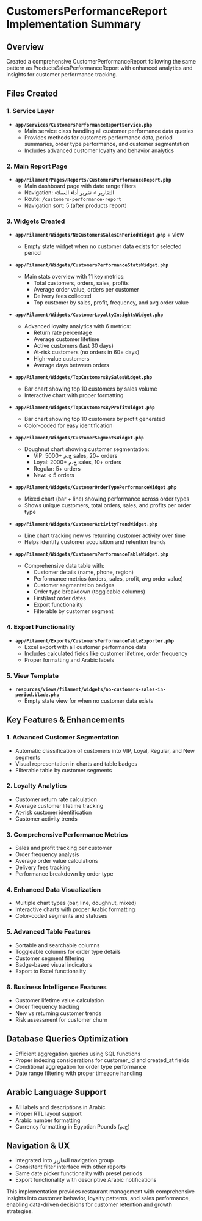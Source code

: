 # CustomersPerformanceReport Implementation Summary

## Overview
Created a comprehensive CustomerPerformanceReport following the same pattern as ProductsSalesPerformanceReport with enhanced analytics and insights for customer performance tracking.

## Files Created

### 1. Service Layer
- **`app/Services/CustomersPerformanceReportService.php`**
  - Main service class handling all customer performance data queries
  - Provides methods for customers performance data, period summaries, order type performance, and customer segmentation
  - Includes advanced customer loyalty and behavior analytics

### 2. Main Report Page
- **`app/Filament/Pages/Reports/CustomersPerformanceReport.php`**
  - Main dashboard page with date range filters
  - Navigation: التقارير > تقرير أداء العملاء
  - Route: `/customers-performance-report`
  - Navigation sort: 5 (after products report)

### 3. Widgets Created
- **`app/Filament/Widgets/NoCustomersSalesInPeriodWidget.php`** + view
  - Empty state widget when no customer data exists for selected period
  
- **`app/Filament/Widgets/CustomersPerformanceStatsWidget.php`**
  - Main stats overview with 11 key metrics:
    - Total customers, orders, sales, profits
    - Average order value, orders per customer
    - Delivery fees collected
    - Top customer by sales, profit, frequency, and avg order value

- **`app/Filament/Widgets/CustomerLoyaltyInsightsWidget.php`**
  - Advanced loyalty analytics with 6 metrics:
    - Return rate percentage
    - Average customer lifetime
    - Active customers (last 30 days)
    - At-risk customers (no orders in 60+ days)
    - High-value customers
    - Average days between orders

- **`app/Filament/Widgets/TopCustomersBySalesWidget.php`**
  - Bar chart showing top 10 customers by sales volume
  - Interactive chart with proper formatting

- **`app/Filament/Widgets/TopCustomersByProfitWidget.php`**
  - Bar chart showing top 10 customers by profit generated
  - Color-coded for easy identification

- **`app/Filament/Widgets/CustomerSegmentsWidget.php`**
  - Doughnut chart showing customer segmentation:
    - VIP: 5000+ ج.م sales, 20+ orders
    - Loyal: 2000+ ج.م sales, 10+ orders
    - Regular: 5+ orders
    - New: < 5 orders

- **`app/Filament/Widgets/CustomerOrderTypePerformanceWidget.php`**
  - Mixed chart (bar + line) showing performance across order types
  - Shows unique customers, total orders, sales, and profits per order type

- **`app/Filament/Widgets/CustomerActivityTrendWidget.php`**
  - Line chart tracking new vs returning customer activity over time
  - Helps identify customer acquisition and retention trends

- **`app/Filament/Widgets/CustomersPerformanceTableWidget.php`**
  - Comprehensive data table with:
    - Customer details (name, phone, region)
    - Performance metrics (orders, sales, profit, avg order value)
    - Customer segmentation badges
    - Order type breakdown (toggleable columns)
    - First/last order dates
    - Export functionality
    - Filterable by customer segment

### 4. Export Functionality
- **`app/Filament/Exports/CustomersPerformanceTableExporter.php`**
  - Excel export with all customer performance data
  - Includes calculated fields like customer lifetime, order frequency
  - Proper formatting and Arabic labels

### 5. View Template
- **`resources/views/filament/widgets/no-customers-sales-in-period.blade.php`**
  - Empty state view for when no customer data exists

## Key Features & Enhancements

### 1. Advanced Customer Segmentation
- Automatic classification of customers into VIP, Loyal, Regular, and New segments
- Visual representation in charts and table badges
- Filterable table by customer segments

### 2. Loyalty Analytics
- Customer return rate calculation
- Average customer lifetime tracking
- At-risk customer identification
- Customer activity trends

### 3. Comprehensive Performance Metrics
- Sales and profit tracking per customer
- Order frequency analysis
- Average order value calculations
- Delivery fees tracking
- Performance breakdown by order type

### 4. Enhanced Data Visualization
- Multiple chart types (bar, line, doughnut, mixed)
- Interactive charts with proper Arabic formatting
- Color-coded segments and statuses

### 5. Advanced Table Features
- Sortable and searchable columns
- Toggleable columns for order type details
- Customer segment filtering
- Badge-based visual indicators
- Export to Excel functionality

### 6. Business Intelligence Features
- Customer lifetime value calculation
- Order frequency tracking
- New vs returning customer trends
- Risk assessment for customer churn

## Database Queries Optimization
- Efficient aggregation queries using SQL functions
- Proper indexing considerations for customer_id and created_at fields
- Conditional aggregation for order type performance
- Date range filtering with proper timezone handling

## Arabic Language Support
- All labels and descriptions in Arabic
- Proper RTL layout support
- Arabic number formatting
- Currency formatting in Egyptian Pounds (ج.م)

## Navigation & UX
- Integrated into التقارير navigation group
- Consistent filter interface with other reports
- Same date picker functionality with preset periods
- Export functionality with descriptive Arabic notifications

This implementation provides restaurant management with comprehensive insights into customer behavior, loyalty patterns, and sales performance, enabling data-driven decisions for customer retention and growth strategies.
